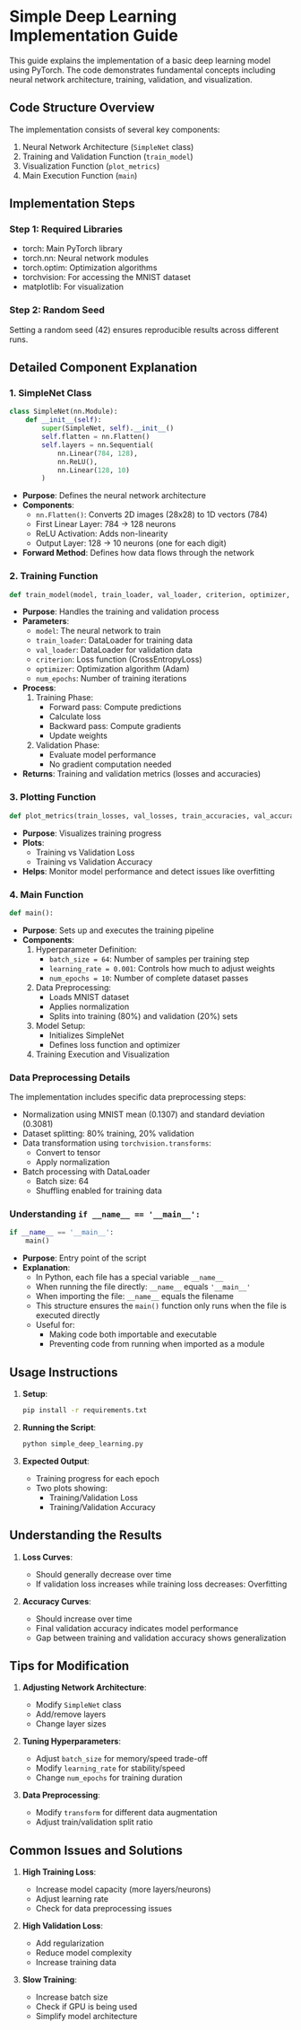 # Simple Deep Learning Implementation Guide

This guide explains the implementation of a basic deep learning model using PyTorch. The code demonstrates fundamental concepts including neural network architecture, training, validation, and visualization.

## Code Structure Overview

The implementation consists of several key components:

1. Neural Network Architecture (`SimpleNet` class)
2. Training and Validation Function (`train_model`)
3. Visualization Function (`plot_metrics`)
4. Main Execution Function (`main`)

## Implementation Steps

### Step 1: Required Libraries
- torch: Main PyTorch library
- torch.nn: Neural network modules
- torch.optim: Optimization algorithms
- torchvision: For accessing the MNIST dataset
- matplotlib: For visualization

### Step 2: Random Seed
Setting a random seed (42) ensures reproducible results across different runs.

## Detailed Component Explanation

### 1. SimpleNet Class
```python
class SimpleNet(nn.Module):
    def __init__(self):
        super(SimpleNet, self).__init__()
        self.flatten = nn.Flatten()
        self.layers = nn.Sequential(
            nn.Linear(784, 128),
            nn.ReLU(),
            nn.Linear(128, 10)
        )
```
- **Purpose**: Defines the neural network architecture
- **Components**:
  - `nn.Flatten()`: Converts 2D images (28x28) to 1D vectors (784)
  - First Linear Layer: 784 → 128 neurons
  - ReLU Activation: Adds non-linearity
  - Output Layer: 128 → 10 neurons (one for each digit)
- **Forward Method**: Defines how data flows through the network

### 2. Training Function
```python
def train_model(model, train_loader, val_loader, criterion, optimizer, num_epochs):
```
- **Purpose**: Handles the training and validation process
- **Parameters**:
  - `model`: The neural network to train
  - `train_loader`: DataLoader for training data
  - `val_loader`: DataLoader for validation data
  - `criterion`: Loss function (CrossEntropyLoss)
  - `optimizer`: Optimization algorithm (Adam)
  - `num_epochs`: Number of training iterations
- **Process**:
  1. Training Phase:
     - Forward pass: Compute predictions
     - Calculate loss
     - Backward pass: Compute gradients
     - Update weights
  2. Validation Phase:
     - Evaluate model performance
     - No gradient computation needed
- **Returns**: Training and validation metrics (losses and accuracies)

### 3. Plotting Function
```python
def plot_metrics(train_losses, val_losses, train_accuracies, val_accuracies):
```
- **Purpose**: Visualizes training progress
- **Plots**:
  - Training vs Validation Loss
  - Training vs Validation Accuracy
- **Helps**: Monitor model performance and detect issues like overfitting

### 4. Main Function
```python
def main():
```
- **Purpose**: Sets up and executes the training pipeline
- **Components**:
  1. Hyperparameter Definition:
     - `batch_size = 64`: Number of samples per training step
     - `learning_rate = 0.001`: Controls how much to adjust weights
     - `num_epochs = 10`: Number of complete dataset passes
  2. Data Preprocessing:
     - Loads MNIST dataset
     - Applies normalization
     - Splits into training (80%) and validation (20%) sets
  3. Model Setup:
     - Initializes SimpleNet
     - Defines loss function and optimizer
  4. Training Execution and Visualization

### Data Preprocessing Details
The implementation includes specific data preprocessing steps:
- Normalization using MNIST mean (0.1307) and standard deviation (0.3081)
- Dataset splitting: 80% training, 20% validation
- Data transformation using `torchvision.transforms`:
  - Convert to tensor
  - Apply normalization
- Batch processing with DataLoader
  - Batch size: 64
  - Shuffling enabled for training data

### Understanding `if __name__ == '__main__':`

```python
if __name__ == '__main__':
    main()
```
- **Purpose**: Entry point of the script
- **Explanation**:
  - In Python, each file has a special variable `__name__`
  - When running the file directly: `__name__` equals `'__main__'`
  - When importing the file: `__name__` equals the filename
  - This structure ensures the `main()` function only runs when the file is executed directly
  - Useful for: 
    - Making code both importable and executable
    - Preventing code from running when imported as a module

## Usage Instructions

1. **Setup**:
   ```bash
   pip install -r requirements.txt
   ```

2. **Running the Script**:
   ```bash
   python simple_deep_learning.py
   ```

3. **Expected Output**:
   - Training progress for each epoch
   - Two plots showing:
     - Training/Validation Loss
     - Training/Validation Accuracy

## Understanding the Results

1. **Loss Curves**:
   - Should generally decrease over time
   - If validation loss increases while training loss decreases: Overfitting

2. **Accuracy Curves**:
   - Should increase over time
   - Final validation accuracy indicates model performance
   - Gap between training and validation accuracy shows generalization

## Tips for Modification

1. **Adjusting Network Architecture**:
   - Modify `SimpleNet` class
   - Add/remove layers
   - Change layer sizes

2. **Tuning Hyperparameters**:
   - Adjust `batch_size` for memory/speed trade-off
   - Modify `learning_rate` for stability/speed
   - Change `num_epochs` for training duration

3. **Data Preprocessing**:
   - Modify `transform` for different data augmentation
   - Adjust train/validation split ratio

## Common Issues and Solutions

1. **High Training Loss**:
   - Increase model capacity (more layers/neurons)
   - Adjust learning rate
   - Check for data preprocessing issues

2. **High Validation Loss**:
   - Add regularization
   - Reduce model complexity
   - Increase training data

3. **Slow Training**:
   - Increase batch size
   - Check if GPU is being used
   - Simplify model architecture
